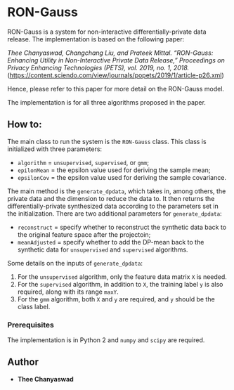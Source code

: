 # RON-Gauss

RON-Gauss is a system for non-interactive differentially-private data release. The implementation is based on the following paper:

*Thee Chanyaswad, Changchang Liu, and Prateek Mittal. “RON-Gauss: Enhancing Utility in Non-Interactive Private Data Release,” Proceedings on Privacy Enhancing Technologies (PETS), vol. 2019, no. 1, 2018.* (https://content.sciendo.com/view/journals/popets/2019/1/article-p26.xml)

Hence, please refer to this paper for more detail on the RON-Gauss model.

The implementation is for all three algorithms proposed in the paper.

## How to:

The main class to run the system is the `RON-Gauss` class. This class is initialized with three parameters:
- `algorithm` = `unsupervised`, `supervised`, or `gmm`;
- `epilonMean` = the epsilon value used for deriving the sample mean;
- `epsilonCov` = the epsilon value used for deriving the sample covariance.

The main method is the `generate_dpdata`, which takes in, among others, the private data and the dimension to reduce the data to. It then returns the differentially-private synthesized data according to the parameters set in the initialization. There are two additional parameters for `generate_dpdata`:
- `reconstruct` = specify whether to reconstruct the synthetic data back to the original feature space after the projectoin;
- `meanAdjusted` = specify whether to add the DP-mean back to the synthetic data for `unsupervised` and `supervised` algorithms.

Some details on the inputs of `generate_dpdata`:
1) For the `unsupervised` algorithm, only the feature data matrix `X` is needed. 
2) For the `supervised` algorithm, in addition to `X`, the training label `y` is also required, along with its range `maxY`. 
3) For the `gmm` algorithm, both `X` and `y` are required, and `y` should be the class label.


### Prerequisites

The implementation is in Python 2 and `numpy` and `scipy` are required.


## Author

* **Thee Chanyaswad**

